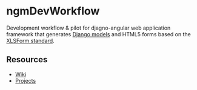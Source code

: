 # ngmDevWorkflow
Development workflow & pilot for djagno-angular web application framework that generates [Django models] and HTML5 forms based on the [XLSForm standard].

## Resources
* [Wiki](https://github.com/pfitzpaddy/ngmDevWorkflow/wiki)
* [Projects](https://github.com/pfitzpaddy/ngmDevWorkflow/projects)

[XLSForm standard]: http://xlsform.org/
[Django models]: https://docs.djangoproject.com/en/1.9/topics/db/models/
